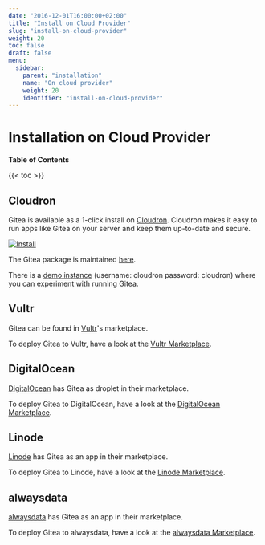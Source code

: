 ```yaml
---
date: "2016-12-01T16:00:00+02:00"
title: "Install on Cloud Provider"
slug: "install-on-cloud-provider"
weight: 20
toc: false
draft: false
menu:
  sidebar:
    parent: "installation"
    name: "On cloud provider"
    weight: 20
    identifier: "install-on-cloud-provider"
---
```


# Installation on Cloud Provider

**Table of Contents**

{{< toc >}}

## Cloudron

Gitea is available as a 1-click install on [Cloudron](https://cloudron.io).
Cloudron makes it easy to run apps like Gitea on your server and keep them up-to-date and secure.

[![Install](/cloudron.svg)](https://cloudron.io/button.html?app=io.gitea.cloudronapp)

The Gitea package is maintained [here](https://git.cloudron.io/cloudron/gitea-app).

There is a [demo instance](https://my.demo.cloudron.io) (username: cloudron password: cloudron) where
you can experiment with running Gitea.

## Vultr

Gitea can be found in [Vultr](https://www.vultr.com)'s marketplace.

To deploy Gitea to Vultr, have a look at the [Vultr Marketplace](https://www.vultr.com/marketplace/apps/gitea).

## DigitalOcean

[DigitalOcean](https://www.digitalocean.com) has Gitea as droplet in their marketplace.

To deploy Gitea to DigitalOcean, have a look at the [DigitalOcean Marketplace](https://marketplace.digitalocean.com/apps/gitea).

## Linode

[Linode](https://www.linode.com/) has Gitea as an app in their marketplace.

To deploy Gitea to Linode, have a look at the [Linode Marketplace](https://www.linode.com/marketplace/apps/linode/gitea/).

## alwaysdata

[alwaysdata](https://www.alwaysdata.com/) has Gitea as an app in their marketplace.

To deploy Gitea to alwaysdata, have a look at the [alwaysdata Marketplace](https://www.alwaysdata.com/en/marketplace/gitea/).
